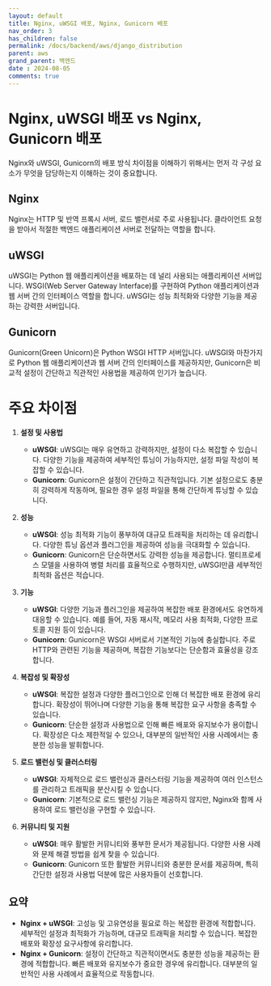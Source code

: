 ```yaml
---
layout: default
title: Nginx, uWSGI 배포, Nginx, Gunicorn 배포
nav_order: 3
has_children: false
permalink: /docs/backend/aws/django_distribution
parent: aws
grand_parent: 백엔드
date : 2024-08-05
comments: true
---
```


# Nginx, uWSGI 배포 vs Nginx, Gunicorn 배포

Nginx와 uWSGI, Gunicorn의 배포 방식 차이점을 이해하기 위해서는 먼저 각 구성 요소가 무엇을 담당하는지 이해하는 것이 중요합니다.

## Nginx
Nginx는 HTTP 및 반역 프록시 서버, 로드 밸런서로 주로 사용됩니다. 클라이언트 요청을 받아서 적절한 백엔드 애플리케이션 서버로 전달하는 역할을 합니다. 

## uWSGI
uWSGI는 Python 웹 애플리케이션을 배포하는 데 널리 사용되는 애플리케이션 서버입니다. WSGI(Web Server Gateway Interface)를 구현하여 Python 애플리케이션과 웹 서버 간의 인터페이스 역할을 합니다. uWSGI는 성능 최적화와 다양한 기능을 제공하는 강력한 서버입니다.

## Gunicorn
Gunicorn(Green Unicorn)은 Python WSGI HTTP 서버입니다. uWSGI와 마찬가지로 Python 웹 애플리케이션과 웹 서버 간의 인터페이스를 제공하지만, Gunicorn은 비교적 설정이 간단하고 직관적인 사용법을 제공하여 인기가 높습니다.

# 주요 차이점

1. **설정 및 사용법**
   - **uWSGI**: uWSGI는 매우 유연하고 강력하지만, 설정이 다소 복잡할 수 있습니다. 다양한 기능을 제공하여 세부적인 튜닝이 가능하지만, 설정 파일 작성이 복잡할 수 있습니다.
   - **Gunicorn**: Gunicorn은 설정이 간단하고 직관적입니다. 기본 설정으로도 충분히 강력하게 작동하며, 필요한 경우 설정 파일을 통해 간단하게 튜닝할 수 있습니다.

2. **성능**
   - **uWSGI**: 성능 최적화 기능이 풍부하여 대규모 트래픽을 처리하는 데 유리합니다. 다양한 튜닝 옵션과 플러그인을 제공하여 성능을 극대화할 수 있습니다.
   - **Gunicorn**: Gunicorn은 단순하면서도 강력한 성능을 제공합니다. 멀티프로세스 모델을 사용하여 병렬 처리를 효율적으로 수행하지만, uWSGI만큼 세부적인 최적화 옵션은 적습니다.

3. **기능**
   - **uWSGI**: 다양한 기능과 플러그인을 제공하여 복잡한 배포 환경에서도 유연하게 대응할 수 있습니다. 예를 들어, 자동 재시작, 메모리 사용 최적화, 다양한 프로토콜 지원 등이 있습니다.
   - **Gunicorn**: Gunicorn은 WSGI 서버로서 기본적인 기능에 충실합니다. 주로 HTTP와 관련된 기능을 제공하며, 복잡한 기능보다는 단순함과 효율성을 강조합니다.

4. **복잡성 및 확장성**
   - **uWSGI**: 복잡한 설정과 다양한 플러그인으로 인해 더 복잡한 배포 환경에 유리합니다. 확장성이 뛰어나며 다양한 기능을 통해 복잡한 요구 사항을 충족할 수 있습니다.
   - **Gunicorn**: 단순한 설정과 사용법으로 인해 빠른 배포와 유지보수가 용이합니다. 확장성은 다소 제한적일 수 있으나, 대부분의 일반적인 사용 사례에서는 충분한 성능을 발휘합니다.

5. **로드 밸런싱 및 클러스터링**
   - **uWSGI**: 자체적으로 로드 밸런싱과 클러스터링 기능을 제공하여 여러 인스턴스를 관리하고 트래픽을 분산시킬 수 있습니다.
   - **Gunicorn**: 기본적으로 로드 밸런싱 기능은 제공하지 않지만, Nginx와 함께 사용하여 로드 밸런싱을 구현할 수 있습니다.

6. **커뮤니티 및 지원**
   - **uWSGI**: 매우 활발한 커뮤니티와 풍부한 문서가 제공됩니다. 다양한 사용 사례와 문제 해결 방법을 쉽게 찾을 수 있습니다.
   - **Gunicorn**: Gunicorn 또한 활발한 커뮤니티와 충분한 문서를 제공하며, 특히 간단한 설정과 사용법 덕분에 많은 사용자들이 선호합니다.

## 요약
- **Nginx + uWSGI**: 고성능 및 고유연성을 필요로 하는 복잡한 환경에 적합합니다. 세부적인 설정과 최적화가 가능하며, 대규모 트래픽을 처리할 수 있습니다. 복잡한 배포와 확장성 요구사항에 유리합니다.
- **Nginx + Gunicorn**: 설정이 간단하고 직관적이면서도 충분한 성능을 제공하는 환경에 적합합니다. 빠른 배포와 유지보수가 중요한 경우에 유리합니다. 대부분의 일반적인 사용 사례에서 효율적으로 작동합니다.

